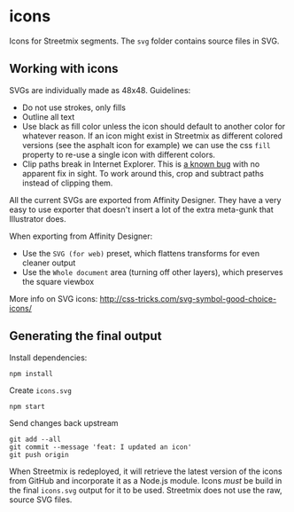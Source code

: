 icons
=====

Icons for Streetmix segments. The `svg` folder contains source files in SVG.

## Working with icons

SVGs are individually made as 48x48. Guidelines:

- Do not use strokes, only fills
- Outline all text
- Use black as fill color unless the icon should default to another color for whatever reason. If an icon might exist in Streetmix as different colored versions (see the asphalt icon for example) we can use the css `fill` property to re-use a single icon with different colors.
- Clip paths break in Internet Explorer. This is [a known bug](https://connect.microsoft.com/IE/feedback/details/734107/svg-elements-under-clip-path-fail-to-show-until-refresh) with no apparent fix in sight. To work around this, crop and subtract paths instead of clipping them.

All the current SVGs are exported from Affinity Designer. They have a very easy to use exporter that doesn't insert a lot of the extra meta-gunk that Illustrator does.

When exporting from Affinity Designer:

- Use the `SVG (for web)` preset, which flattens transforms for even cleaner output
- Use the `Whole document` area (turning off other layers), which preserves the square viewbox

More info on SVG icons: http://css-tricks.com/svg-symbol-good-choice-icons/

## Generating the final output

Install dependencies:

```
npm install
```

Create `icons.svg`

```
npm start
```

Send changes back upstream

```
git add --all
git commit --message 'feat: I updated an icon'
git push origin
```

When Streetmix is redeployed, it will retrieve the latest version of the icons from GitHub and incorporate it as a Node.js module. Icons *must* be build in the final `icons.svg` output for it to be used. Streetmix does not use the raw, source SVG files.
